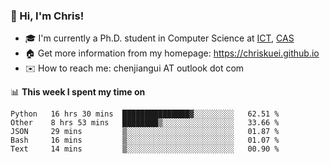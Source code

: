 ### 👋 Hi, I'm Chris!

<!--
**Chriskuei/Chriskuei** is a ✨ _special_ ✨ repository because its `README.md` (this file) appears on your GitHub profile.

Here are some ideas to get you started:

- 🔭 I’m currently working on ...
- 🌱 I’m currently learning ...
- 👯 I’m looking to collaborate on ...
- 🤔 I’m looking for help with ...
- 💬 Ask me about ...
- 📫 How to reach me: ...
- 😄 Pronouns: ...
- ⚡ Fun fact: ...
-->

- 🎓 I'm currently a Ph.D. student in Computer Science at [ICT](http://www.ict.ac.cn), [CAS](https://www.ucas.ac.cn)
- 🏠 Get more information from my homepage: https://chriskuei.github.io
- ✉️ How to reach me: chenjiangui AT outlook dot com

📊 **This week I spent my time on**

<!--START_SECTION:waka-->
```text
Python   16 hrs 30 mins  ███████████████▓░░░░░░░░░   62.51 % 
Other    8 hrs 53 mins   ████████▒░░░░░░░░░░░░░░░░   33.66 % 
JSON     29 mins         ▒░░░░░░░░░░░░░░░░░░░░░░░░   01.87 % 
Bash     16 mins         ▒░░░░░░░░░░░░░░░░░░░░░░░░   01.07 % 
Text     14 mins         ▒░░░░░░░░░░░░░░░░░░░░░░░░   00.90 % 
```
<!--END_SECTION:waka-->
